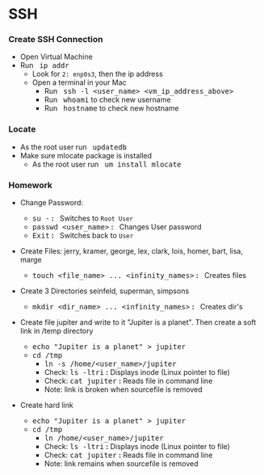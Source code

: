 # SSH

### **Create SSH Connection**
  * Open Virtual Machine
  * Run &nbsp; <kbd>ip addr</kbd>
    * Look for `2: enp0s3`, then the ip address
    * Open a terminal in your Mac
      * Run &nbsp; <kbd>ssh -l <user_name> <vm_ip_address_above></kbd>
      * Run &nbsp; <kbd>whoami</kbd> to check new username
      * Run &nbsp; <kbd>hostname</kbd> to check new hostname

### **Locate**
  * As the root user run &nbsp; <kbd>updatedb</kbd>
  * Make sure mlocate package is installed
    * As the root user run &nbsp; <kbd>um install mlocate</kbd>


### **Homework**
  * Change Password:
    * <kbd>su -</kbd> **:** &nbsp; Switches to `Root User`
    * <kbd>passwd <user_name></kbd> **:** &nbsp; Changes User password
    * <kbd>Exit</kbd> **:** &nbsp; Switches back to `User`

  * Create Files: jerry, kramer, george, lex, clark, lois, homer, bart, lisa,
    marge
    * <kbd>touch <file_name> ... <infinity_names></kbd> **:** &nbsp; Creates files 

  * Create 3 Directories seinfeld, superman, simpsons
    * <kbd>mkdir <dir_name> ... <infinity_names></kbd> **:** &nbsp; Creates dir's

  * Create file jupiter and write to it "Jupiter is a planet". Then create a soft
    link in /temp directory
    * <kbd>echo "Jupiter is a planet" > jupiter</kbd>
    * <kbd>cd /tmp</kbd>
      * <kbd>ln -s /home/<user_name>/jupiter</kbd>
      * Check: <kbd>ls -ltri</kbd> **:** Displays inode (Linux pointer to file)
      * Check: <kbd>cat jupiter</kbd> **:** Reads file in command line
      * Note: link is broken when sourcefile is removed    

  * Create hard link
    * <kbd>echo "Jupiter is a planet" > jupiter</kbd>
    * <kbd>cd /tmp</kbd>
      * <kbd>ln /home/<user_name>/jupiter</kbd>
      * Check: <kbd>ls -ltri</kbd> **:** Displays inode (Linux pointer to file) 
      * Check: <kbd>cat jupiter</kbd> **:** Reads file in command line
      * Note: link remains when sourcefile is removed

